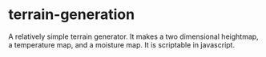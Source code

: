 # terrain-generation

A relatively simple terrain generator. It makes a two dimensional heightmap, a temperature map, and a moisture map. It is scriptable in javascript.

